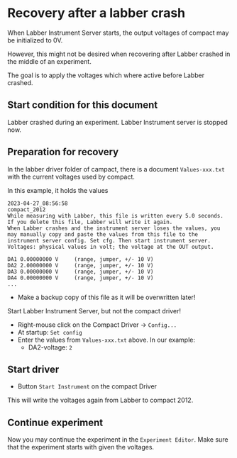 # Recovery after a labber crash

When Labber Instrument Server starts, the output voltages of compact may
be initialized to 0V.

However, this might not be desired when recovering after Labber crashed in the middle of an experiment.

The goal is to apply the voltages which where active before Labber crashed.

## Start condition for this document

Labber crashed during an experiment. Labber Instrument server is stopped now.

## Preparation for recovery

In the labber driver folder of campact, there is a document `Values-xxx.txt` with the current voltages used by compact.

In this example, it holds the values

```
2023-04-27_08:56:58
compact_2012
While measuring with Labber, this file is written every 5.0 seconds. If you delete this file, Labber will write it again.
When Labber crashes and the instrument server loses the values, you may manually copy and paste the values from this file to the instrument server config. Set cfg. Then start instrument server.
Voltages: physical values in volt; the voltage at the OUT output.

DA1 0.00000000 V     (range, jumper, +/- 10 V)
DA2 2.00000000 V     (range, jumper, +/- 10 V)
DA3 0.00000000 V     (range, jumper, +/- 10 V)
DA4 0.00000000 V     (range, jumper, +/- 10 V)
...
```

* Make a backup copy of this file as it will be overwritten later!

Start Labber Instrument Server, but not the compact driver!

* Right-mouse click on the Compact Driver -> `Config...`
* At startup: `Set config`
* Enter the values from `Values-xxx.txt` above. In our example:
  * DA2-voltage: `2`  

## Start driver

* Button `Start Instrument` on the compact Driver

This will write the voltages again from Labber to compact 2012.

## Continue experiment

Now you may continue the experiment in the `Experiment Editor`. Make sure that the experiment starts with given the voltages.

